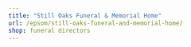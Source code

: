 ```yaml
---
title: "Still Oaks Funeral & Memorial Home"
url: /epsom/still-oaks-funeral-and-memorial-home/
shop: funeral directors
---
```

